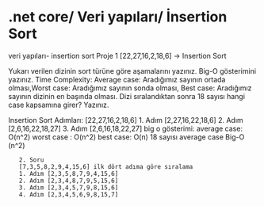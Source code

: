 # .net core/ Veri yapıları/ İnsertion Sort
 veri yapıları- insertion sort
Proje 1
[22,27,16,2,18,6] -> Insertion Sort

Yukarı verilen dizinin sort türüne göre aşamalarını yazınız.
Big-O gösterimini yazınız.
Time Complexity: Average case: Aradığımız sayının ortada olması,Worst case: Aradığımız sayının sonda olması, Best case: Aradığımız sayının dizinin en başında olması.
Dizi sıralandıktan sonra 18 sayısı hangi case kapsamına girer? Yazınız.

Insertion Sort Adımları: [22,27,16,2,18,6]
                        1. Adım [2,27,16,22,18,6]
                        2. Adım [2,6,16,22,18,27]
                        3. Adım [2,6,16,18,22,27]
        big o gösterimi:
        average case: O(n^2)
        worst case :  O(n^2)
        best case: O(n)
        18 sayısı average case Big-O (n^2)
        
       2. Soru
       [7,3,5,8,2,9,4,15,6] ilk dört adıma göre sıralama
       1. Adım [2,3,5,8,7,9,4,15,6]
       2. Adım [2,3,4,8,7,9,5,15,6]
       3. Adım [2,3,4,5,7,9,8,15,6]
       4. Adım [2,3,4,5,6,9,8,15,7]
